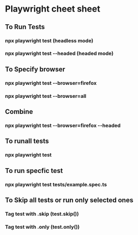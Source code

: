 # Playwright cheet sheet

## To Run Tests 
### npx playwright test (headless mode)
### npx playwright test --headed (headed mode)

## To Specify browser
### npx playwright test --browser=firefox
### npx playwright test --browser=all

## Combine
### npx playwright test --browser=firefox --headed

## To runall tests
### npx playwright test

## To run specfic test
### npx playwright test tests/example.spec.ts

## To Skip all tests or run only selected ones
### Tag test with .skip (test.skip())
### Tag test with .only (test.only())

